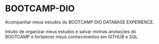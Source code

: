 # BOOTCAMP-DIO
Acompanhar meus estudos do BOOTCAMP DIO DATABASE EXPERIENCE. 

Intuito de organizar meus estudos e salvar minhas anotações do BOOTCAMP e fortalecer meus conhecimentos em GITHUB e SQL


